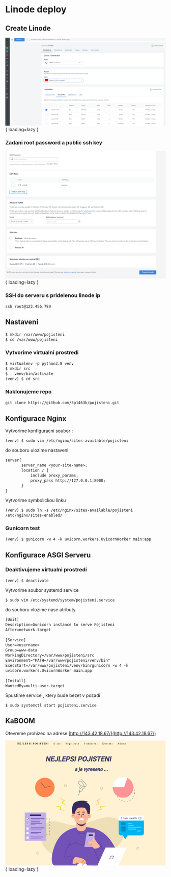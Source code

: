 # Linode deploy


## Create Linode

![Linode](img/lin1.png){ loading=lazy }

### Zadani root password a public ssh key
![Linode](img/lin2.png){ loading=lazy }


### SSH do serveru s pridelenou linode ip
```
ssh root@123.456.789
```


## Nastaveni
```
$ mkdir /var/www/pojisteni
$ cd /var/www/pojisteni
```

### Vytvorime virtualni prostredi
```
$ virtualenv -p python3.8 venv
$ mkdir src
$ . venv/bin/activate
(venv) $ cd src
```

### Naklonujeme repo
```
git clone https://github.com/3p1463k/pojisteni.git
```

## Konfigurace Nginx

Vytvorime konfiguracni soubor :
```
(venv) $ sudo vim /etc/nginx/sites-available/pojisteni
```
do souboru ulozime nastaveni
```
server{
       server_name <your-site-name>;
       location / {
           include proxy_params;
           proxy_pass http://127.0.0.1:8000;
       }
}
```
Vytvorime symbolickou linku
```
(venv) $ sudo ln -s /etc/nginx/sites-available/pojisteni /etc/nginx/sites-enabled/
```

### Gunicorn test
```
(venv) $ gunicorn -w 4 -k uvicorn.workers.UvicornWorker main:app
```
## Konfigurace ASGI Serveru

### Deaktivujeme virtualni prostredi
```
(venv) $ deactivate
```
Vytvorime soubor systemd service
```
$ sudo vim /etc/systemd/system/pojisteni.service
```
do souboru vlozime nase atributy
```
[Unit]
Description=Gunicorn instance to serve Pojisteni
After=network.target

[Service]
User=<username>
Group=www-data
WorkingDirectory=/var/www/pojisteni/src
Environment="PATH=/var/www/pojisteni/venv/bin"
ExecStart=/var/www/pojisteni/venv/bin/gunicorn -w 4 -k uvicorn.workers.UvicornWorker main:app

[Install]
WantedBy=multi-user.target
```
Spustime service , ktery bude bezet v pozadi
```
$ sudo systemctl start pojisteni.service
```

## KaBOOM
Otevreme prohizec na adrese [http://143.42.18.67/](http://143.42.18.67/)

![APIs](img/web1.png){ loading=lazy }
